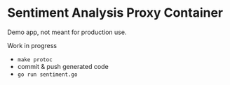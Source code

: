 # Sentiment Analysis Proxy Container

Demo app, not meant for production use.

Work in progress

* ```make protoc```
* commit & push generated code
* ```go run sentiment.go```
